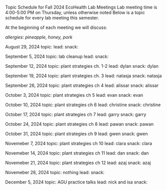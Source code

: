 Topic Schedule for Fall 2024 EcoHealth Lab Meetings Lab meeting time is 4:00-5:00 PM on Thursday, unless otherwise noted Below is a topic schedule for every lab meeting this semester.

At the beginning of each meeting we will discuss:

*allergies: pineapple, honey, pork*

August 29, 2024
topic: 
lead: 
snack: 

September 5, 2024
topic: lab cleanup
lead: 
snack: 

September 12, 2024
topic: plant strategies ch. 1-2
lead: dylan
snack: dylan

September 19, 2024
topic: plant strategies ch. 3
lead: natasja
snack: natasja


September 26, 2024
topic: plant strategies ch 4
lead: alissar
snack: alissar


October 3, 2024
topic: plant strategies ch 5
lead: evan
snack: evan


October 10, 2024
topic: plant strategies ch 6
lead: christine
snack: christine

October 17, 2024
topic: plant strategies ch 7
lead: garry
snack: garry

October 24, 2024
topic: plant strategies ch 8
lead: pawan
snack: pawan

October 31, 2024
topic: plant strategies ch 9
lead: gwen
snack: gwen

Novemeber 7, 2024
topic: plant strategies ch 10
lead: clara
snack: clara

Novemeber 14, 2024
topic: plant strategies ch 11
lead: dan
snack: dan

Novemeber 21, 2024
topic: plant strategies ch 12
lead: azaj
snack: azaj

Novemeber 28, 2024
topic: nothing
lead: 
snack:

December 5, 2024
topic: AGU practice talks
lead: nick and isa
snack:

